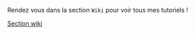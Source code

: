 Rendez vous dans la section `Wiki` pour voir tous mes tutoriels !

[Section wiki](https://github.com/4rnoP/tutos-skript/wiki)
